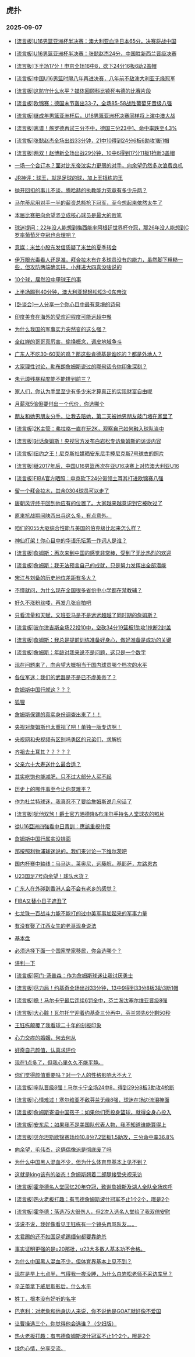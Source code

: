 ## 虎扑 
### 2025-09-07

+ [[流言板]U16男篮亚洲杯半决赛：澳大利亚血洗日本65分，决赛将战中国](https://bbs.hupu.com/634719831.html)

+ [[流言板]U16男篮亚洲杯半决赛：张懿赵杰24分，中国胜新西兰晋级决赛](https://bbs.hupu.com/634717959.html)

+ [[流言板]下半场17分！申京全场16中8，砍下24分16板6助2盖帽](https://bbs.hupu.com/634718433.html)

+ [[流言板]中国U16男篮时隔八年再进决赛，八年前不敌澳大利亚无缘冠军](https://bbs.hupu.com/634718265.html)

+ [[流言板]这防守什么水平？媒体回顾科比锁死韦德的比赛片段](https://bbs.hupu.com/634718838.html)

+ [[流言板]欧锦赛：德国末节轰出33-7，全场85-58战胜葡萄牙晋级八强](https://bbs.hupu.com/634720886.html)

+ [[流言板]继成年男篮亚洲杯后，U16男篮亚洲杯决赛同样将上演中澳大战](https://bbs.hupu.com/634719952.html)

+ [[流言板]离谱！施罗德再试三分不中，德国三分23中1、命中率跌至4.3%](https://bbs.hupu.com/634720485.html)

+ [[流言板]张懿赵杰全场出战33分钟，21中10得到24分6板6助攻1断1帽](https://bbs.hupu.com/634717989.html)

+ [[流言板]两双！赵博新全场出战29分钟，10中6得到17分11板1抢断3盖帽](https://bbs.hupu.com/634718007.html)

+ [一场一个合订本？面对比东帝汶实力更弱的对手，向余望仍然多次浪费良机](https://bbs.hupu.com/634719862.html)

+ [JR神评：球王，就是足球的球，加上王钰栋的王](https://bbs.hupu.com/634720791.html)

+ [抛开回扣的事儿不谈，腾哈赫的执教能力究竟有多少斤两？](https://bbs.hupu.com/634716825.html)

+ [马尔蒂尼用对手一半的薪资总额抢下冠军，至今想起来依然太牛了](https://bbs.hupu.com/634716414.html)

+ [本届比赛把向余望竖立成核心球员是最大的败笔](https://bbs.hupu.com/634719410.html)

+ [球迷提问：22年没人能想到梅西能率阿根廷世界杯夺冠，那26年没人能想到C罗率葡萄牙夺冠也合理吧？](https://bbs.hupu.com/634716913.html)

+ [意媒：米兰小股东发信质疑了米兰的夏季转会](https://bbs.hupu.com/634715967.html)

+ [伊万眼光毒看人还是准，拜合拉木有许多球员没有的能力，虽然脚下粗糙一些，但攻防两端确实拼，小拜进大四喜没啥说的](https://bbs.hupu.com/634720710.html)

+ [10个球，居然没中甲球王的事](https://bbs.hupu.com/634720537.html)

+ [上半场踢到40分钟，澳大利亚轻轻松松3-0东帝汶](https://bbs.hupu.com/634716951.html)

+ [[卧谈会]一人分享一个你心目中最有意境的诗句](https://bbs.hupu.com/634718751.html)

+ [印度美食在海外的受欢迎程度可能远超中餐](https://bbs.hupu.com/634718381.html)

+ [为什么我国的军事实力突然变的这么强？](https://bbs.hupu.com/634719482.html)

+ [全红婵的哥哥真厉害，偷换概念，调皮地域争斗](https://bbs.hupu.com/634718262.html)

+ [广东人不吃30-60天的鸡？那这些肯德基是谁吃的？都是外地人？](https://bbs.hupu.com/634718239.html)

+ [大家理性讨论，勒布朗詹姆斯说过的哪句话令你印象深刻？](https://bbs.hupu.com/634718830.html)

+ [朱元璋残暴程度能不能排到前三？](https://bbs.hupu.com/634717881.html)

+ [家人们，你认为手里至少有多少米才算真正的实现财富自由呢](https://bbs.hupu.com/634720102.html)

+ [月薪涨5倍但要付出一个代价，你选哪个](https://bbs.hupu.com/634718631.html)

+ [朋友和她男朋友分手，让我去陪她，第二天被她男朋友敲门堵在家里了](https://bbs.hupu.com/634720611.html)

+ [[流言板]2K主管：弗拉格一直在玩2K，观察自己如何融入球队当中](https://bbs.hupu.com/634721580.html)

+ [[流言板]对话詹姆斯！央视官方发布白岩松专访詹姆斯的访谈内容](https://bbs.hupu.com/634722322.html)

+ [[流言板]纽约之王！尼克斯社媒晒安东尼手捧尼克斯7号球衣的照片](https://bbs.hupu.com/634721515.html)

+ [[流言板]继2017年后，中国U16男篮再次在亚U16决赛上对阵澳大利亚U16](https://bbs.hupu.com/634720071.html)

+ [[流言板]FIBA官方晒照：申京砍下24分带领土耳其打进欧锦赛八强](https://bbs.hupu.com/634719644.html)

+ [留一个拜合拉木，其余0304球员可以走了](https://bbs.hupu.com/634720700.html)

+ [唐朝风评终于回到他应有的位置了。大家越来越意识到它被吹过了](https://bbs.hupu.com/634721402.html)

+ [原来抗战期间陕西出兵这么多，有点意外。](https://bbs.hupu.com/634721525.html)

+ [咱们的055大驱综合性能与美国的伯克级比起来怎么样？](https://bbs.hupu.com/634720512.html)

+ [神仙打架！你心目中的华语乐坛第一作词人是谁？](https://bbs.hupu.com/634718684.html)

+ [[流言板]詹姆斯：再次来到中国的感觉非常棒，受到了无比热烈的欢迎](https://bbs.hupu.com/634722349.html)

+ [[流言板]詹姆斯：我无法预言自己的成就，只是努力发挥出全部潜能](https://bbs.hupu.com/634722400.html)

+ [宋江与刘备的历史地位差距有多大？](https://bbs.hupu.com/634719631.html)

+ [不懂就问，为什么现在全国很多省份中小学都在禁教辅？](https://bbs.hupu.com/634720426.html)

+ [好久不涨粉丝喽，再发几张自拍吧](https://bbs.hupu.com/634721818.html)

+ [只看流量和天赋，文班亚马是不是远远超越了同时期的詹姆斯？](https://bbs.hupu.com/634719679.html)

+ [[流言板]波尔津吉斯全场22投10中，空砍34分19篮板1助攻1抢断2封盖](https://bbs.hupu.com/634722805.html)

+ [[流言板]詹姆斯：我总是提前训练准备好身心，做好准备是成功的关键](https://bbs.hupu.com/634722364.html)

+ [[流言板]詹姆斯：年龄对我来说不是问题，这只是一个数字](https://bbs.hupu.com/634722543.html)

+ [现在问题来了，向余望大概相当于国内球员哪个档次的水平](https://bbs.hupu.com/634720677.html)

+ [各位军迷：我们的武器是不是已不虚美帝了？](https://bbs.hupu.com/634721400.html)

+ [詹姆斯中国行就这？？？](https://bbs.hupu.com/634721133.html)

+ [狐狸](https://bbs.hupu.com/634721551.html)

+ [詹姆斯保镖的真实身份调查出来了！！](https://bbs.hupu.com/634720965.html)

+ [央视对詹姆斯也太重视了吧！单独一版专访啊！](https://bbs.hupu.com/634721382.html)

+ [央视网和央视频有区别吗勇区的兄弟们，求解析](https://bbs.hupu.com/634721412.html)

+ [齐祖去土耳其？？？？？](https://bbs.hupu.com/634716916.html)

+ [父亲六十大寿送什么最合适？](https://bbs.hupu.com/634721220.html)

+ [其实吃饱也能减肥，只不过大部分人买不起](https://bbs.hupu.com/634722337.html)

+ [历史上的哪件事至今让你意难平？ ​​​](https://bbs.hupu.com/634722378.html)

+ [作为杜兰特球迷，我真忍不了要给詹姆斯说几句话了](https://bbs.hupu.com/634721906.html)

+ [[流言板]犹他双煞！爵士官方晒德隆&amp;布泽尔手持名人堂球衣的照片](https://bbs.hupu.com/634722038.html)

+ [從U16亞洲四強看中日青訓：應該重視什麼](https://bbs.hupu.com/634722005.html)

+ [詹姆斯中国行属实没排面](https://bbs.hupu.com/634721750.html)

+ [那按照利物浦球迷说的，我们来讨论一下维尔茨吧](https://bbs.hupu.com/634721801.html)

+ [国内杯赛中轴线：马马达，莱奥尼，远藤航，基耶萨，左路恩古](https://bbs.hupu.com/634720389.html)

+ [U23国足7号向余望！球队水货？](https://bbs.hupu.com/634720995.html)

+ [广东人在外碰到香港人会不会有老乡的感觉？](https://bbs.hupu.com/634722427.html)

+ [FIBA又替小日子遮丑了](https://bbs.hupu.com/634721953.html)

+ [七龙珠一百战斗力能不能打的过中美军事加起来的军事力量](https://bbs.hupu.com/634721972.html)

+ [有没有娶了江西女生的老哥现身说法](https://bbs.hupu.com/634722418.html)

+ [基本盘](https://bbs.hupu.com/634722173.html)

+ [必须选择下面一个国家举家移民，你会选哪个？](https://bbs.hupu.com/634722460.html)

+ [评判一下](https://bbs.hupu.com/634722040.html)

+ [[流言板]阿门-汤普森：作为詹姆斯球迷让我讨厌勇士](https://bbs.hupu.com/634723180.html)

+ [[流言板]尽力局！约基奇全场出战33分钟，13中9得到33分8板3助3断1帽](https://bbs.hupu.com/634723228.html)

+ [[流言板]稳！马尔卡宁最后连续6罚全中，芬兰淘汰塞尔维亚晋级8强](https://bbs.hupu.com/634723205.html)

+ [[流言板]大心脏！瓦尔托宁迎着约基奇三分再中，芬兰领先6分剩50秒](https://bbs.hupu.com/634723196.html)

+ [王钰栋颠覆了我看球二十年的刻板印象](https://bbs.hupu.com/634721527.html)

+ [心力交瘁的婚姻，何去何从](https://bbs.hupu.com/634723243.html)

+ [好奇自己颜值，认真求评价](https://bbs.hupu.com/634723241.html)

+ [现在1点多了，但我心里久久不能平静。](https://bbs.hupu.com/634722790.html)

+ [你们觉得颜值重要吗？对一个人的性格影响大不大？](https://bbs.hupu.com/634722828.html)

+ [[流言板]率队晋级8强！马尔卡宁全场24中8，得到29分8板3助攻4抢断](https://bbs.hupu.com/634723223.html)

+ [[流言板]心情难过！塞尔维亚不敌芬兰无缘8强，球迷在场边流泪掩面](https://bbs.hupu.com/634723213.html)

+ [[流言板]詹姆斯寄语中国孩子：如果他们愿投身篮球，就得全身心投入](https://bbs.hupu.com/634723334.html)

+ [[流言板]安东尼：如果我不是美国队代表人物，我不知道谁能算得上](https://bbs.hupu.com/634723286.html)

+ [[流言板]贝尔坦斯欧锦赛场均10.8分7.2篮板1.5助攻，三分命中率36.8%](https://bbs.hupu.com/634722915.html)

+ [向余望，毛伟杰，这俩偶像派是彻底废了吗](https://bbs.hupu.com/634721109.html)

+ [为什么中国黑人混血不少，但为什么体育界基本上见不到？](https://bbs.hupu.com/634723327.html)

+ [这就是king该有的姿态！詹姆斯翘着二郎腿接受央视采访](https://bbs.hupu.com/634723390.html)

+ [[流言板]霍华德名人堂回忆20年夺冠，致谢詹姆斯及湖人全队全场欢呼](https://bbs.hupu.com/634723622.html)

+ [[流言板]热火老板打趣：有韦德詹姆斯波什冠军不止1个2个，哦是2个](https://bbs.hupu.com/634723736.html)

+ [[流言板]霍华德：落选75大很伤人，但2次入选名人堂给了我双倍安慰](https://bbs.hupu.com/634723533.html)

+ [该说不说，我好像看见王钰栋有一个镜头再骂队友。。。](https://bbs.hupu.com/634720782.html)

+ [太君踢的还不如国足呢踢缅甸都要靠绝杀](https://bbs.hupu.com/634721336.html)

+ [事实证明更强的是u20那批，u23大多数人基本功不合格。](https://bbs.hupu.com/634720686.html)

+ [为什么中国黑人混血不少，但体育界基本上见不到？](https://bbs.hupu.com/634723327.html)

+ [现在是早上七点半，气得我一夜没睡，为什么白岩松老师不采访库里？](https://bbs.hupu.com/634723629.html)

+ [辛芷蕾拿下威尼斯影后，什么水平](https://bbs.hupu.com/634723483.html)

+ [姓丁，根本没有好听的名字](https://bbs.hupu.com/634723656.html)

+ [巴克利：对老詹和他身边人来说，你不说他是GOAT就好像不爱国](https://bbs.hupu.com/634723785.html)

+ [让曹操选三个，你觉得他会选谁？（少妇版）](https://bbs.hupu.com/634723705.html)

+ [热火老板打趣：有韦德詹姆斯波什冠军不止1个2个，哦是2个](https://bbs.hupu.com/634723775.html)

+ [绿色心情，分享交流。](https://bbs.hupu.com/634723874.html)

